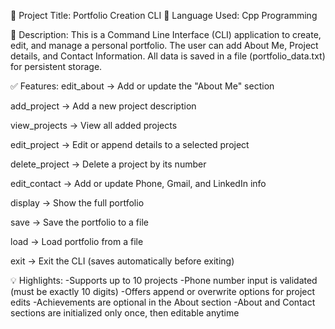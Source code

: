 📄 Project Title: Portfolio Creation CLI
🔧 Language Used:
Cpp Programming

📌 Description:
This is a Command Line Interface (CLI) application to create, edit, and manage a personal portfolio.
The user can add About Me, Project details, and Contact Information.
All data is saved in a file (portfolio_data.txt) for persistent storage.

✅ Features:
edit_about → Add or update the "About Me" section

add_project → Add a new project description

view_projects → View all added projects

edit_project → Edit or append details to a selected project

delete_project → Delete a project by its number

edit_contact → Add or update Phone, Gmail, and LinkedIn info

display → Show the full portfolio

save → Save the portfolio to a file

load → Load portfolio from a file

exit → Exit the CLI (saves automatically before exiting)

💡 Highlights:
-Supports up to 10 projects
-Phone number input is validated (must be exactly 10 digits)
-Offers append or overwrite options for project edits
-Achievements are optional in the About section
-About and Contact sections are initialized only once, then editable anytime


